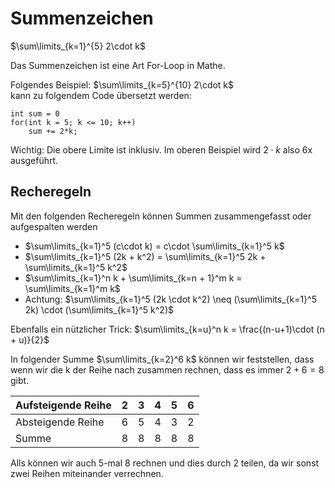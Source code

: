 # Summenzeichen

$\sum\limits_{k=1}^{5} 2\cdot k$

Das Summenzeichen ist eine Art For-Loop in Mathe.

Folgendes Beispiel: $\sum\limits_{k=5}^{10} 2\cdot k$ <br> 
kann zu folgendem Code übersetzt werden:

    int sum = 0
    for(int k = 5; k <= 10; k++)
        sum += 2*k;

Wichtig: Die obere Limite ist inklusiv. Im oberen Beispiel wird $2\cdot k$ also 6x ausgeführt.

## Recheregeln

Mit den folgenden Recheregeln können Summen zusammengefasst oder aufgespalten werden

- $\sum\limits_{k=1}^5 (c\cdot k) = c\cdot \sum\limits_{k=1}^5 k$ 
- $\sum\limits_{k=1}^5 (2k + k^2) = \sum\limits_{k=1}^5 2k + \sum\limits_{k=1}^5 k^2$ 
- $\sum\limits_{k=1}^n k + \sum\limits_{k=n + 1}^m k = \sum\limits_{k=1}^m k$ 
- Achtung: $\sum\limits_{k=1}^5 (2k \cdot k^2) \neq (\sum\limits_{k=1}^5 2k) \cdot (\sum\limits_{k=1}^5 k^2)$ 

Ebenfalls ein nützlicher Trick:
$\sum\limits_{k=u}^n k = \frac{(n-u+1)\cdot (n + u)}{2}$ 

In folgender Summe $\sum\limits_{k=2}^6 k$ 
können wir feststellen, dass wenn wir die k der Reihe nach zusammen rechnen, dass es immer $2+6 = 8$ gibt.

| Aufsteigende Reihe | 2   | 3   | 4   | 5   | 6   |
| ------------------ | --- | --- | --- | --- | --- |
| Absteigende Reihe  | 6   | 5   | 4   | 3   | 2   |
| Summe              | 8   | 8   | 8   | 8   | 8   |

Alls können wir auch 5-mal 8 rechnen und dies durch 2 teilen, da wir sonst zwei Reihen miteinander verrechnen.
